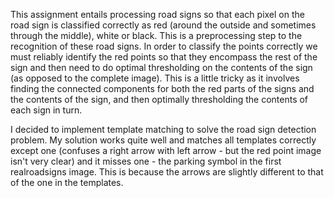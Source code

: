 This assignment entails processing road signs so that each pixel on the road sign is classified correctly as red (around the outside and sometimes through the middle), white or black. 
This is a preprocessing step to the recognition of these road signs. In order to classify the points correctly we must reliably identify the red points so that they encompass the rest 
of the sign and then need to do optimal thresholding on the contents of the sign (as opposed to the complete image). This is a little tricky as it involves finding the connected components 
for both the red parts of the signs and the contents of the sign, and then optimally thresholding the contents of each sign in turn.

I decided to implement template matching to solve the road sign detection problem. My solution
works quite well and matches all templates correctly except one (confuses a right arrow with left arrow - but the red point image 
isn't very clear) and it misses one - the parking symbol in the first realroadsigns image. This is because the arrows are slightly
different to that of the one in the templates.

